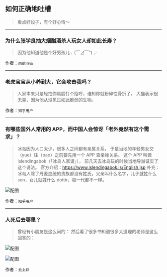 ## 如何正确地吐槽

> 看点好段子，有个好心情～


 
---

### 为什么张学良抽大烟酗酒杀人玩女人却如此长寿？

> 因为他知道他是个好男孩儿╮(￣⊿￣")╭


作者：`雨前羽街`

---

### 老虎宝宝从小养到大，它会攻击我吗？

> 人家本来只是轻拍你肩膀打个招呼，谁知你就粉碎性骨折了。
> 大猫表示很无辜，因为他从没见过如此脆弱的生物。


作者：`知乎用户`

---

### 有哪些国外人常用的 APP，而中国人会惊讶「老外竟然有这个需求」？

> 冰岛因为人口太少，很多人之间都有亲属关系，
> 于是当地的年轻男女交（yue）往（pao）之前要先用一个 APP 查亲缘关系。
> 这个 APP 叫做 Islendingabok（「冰岛人家谱」），
> 前几天去冰岛玩的时候当地导游证实了这个说法。
> 官方介绍：https://www.islendingabok.is/English.jsp
> 补充：冰岛人除了丹麦血统的贵族都没有姓氏，父亲叫什么名字，儿子就姓什么 son，女儿就姓什么 dottir，每一代都不一样。



![配图](http://pic2.zhimg.com/70/8da6a0eec9745162b7e0d18f9a3c4061_b.jpg)


作者：`知乎用户`

---

### 人死后去哪里？

> 曾经有小朋友是这么问的：
> 然后看了很多书知道很多大道理的老师是这么回答的：



![配图](http://pic1.zhimg.com/70/cac2afd0b02cf808c26bdbef17b619f8_b.jpg)



![配图](http://pic4.zhimg.com/70/040e0cb2b32b27955d13f87131024103_b.jpg)


作者：`云上彩`